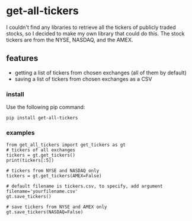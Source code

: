 # get-all-tickers

I couldn't find any libraries to retrieve all the tickers of publicly traded stocks, so I decided to make my own library that could do this. The stock tickers are from the NYSE, NASDAQ, and the AMEX.

## features
-  getting a list of tickers from chosen exchanges (all of them by default)
-  saving a list of tickers from chosen exchanges as a CSV

### install
Use the following pip command:
```
pip install get-all-tickers
```
### examples
```
from get_all_tickers import get_tickers as gt
# tickers of all exchanges
tickers = gt.get_tickers()
print(tickers[:5])

# tickers from NYSE and NASDAQ only
tickers = gt.get_tickers(AMEX=False)

# default filename is tickers.csv, to specify, add argument filename='yourfilename.csv'
gt.save_tickers()

# save tickers from NYSE and AMEX only
gt.save_tickers(NASDAQ=False)
```
